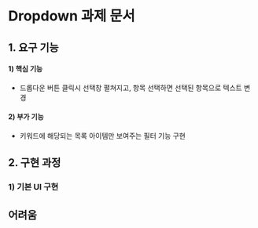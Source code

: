 # Dropdown 과제 문서

## 1. 요구 기능

#### 1) 핵심 기능

- 드롭다운 버튼 클릭시 선택창 펼쳐지고, 항목 선택하면 선택된 항목으로 텍스트 변경

#### 2) 부가 기능

- 키워드에 해당되는 목록 아이템만 보여주는 필터 기능 구현

## 2. 구현 과정

### 1) 기본 UI 구현

## 어려움
